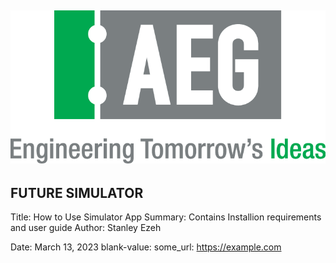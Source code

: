 ## ![AEG_logo_Eng_final.png](./images/AEGIcon.png)

## FUTURE SIMULATOR 
Title:   How to Use Simulator App
Summary: Contains Installion requirements and user guide
Author: Stanley Ezeh
         
Date:    March 13, 2023
blank-value:
some_url: https://example.com
